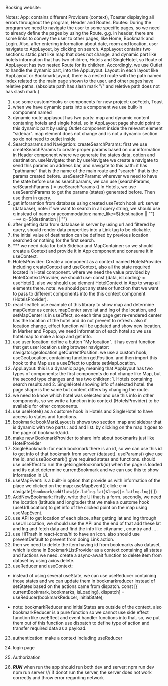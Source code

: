 Booking website:

Notes:
App: contains different Providers (context), Toaster displaying all errors throughout the program, Header and Routes.
Routes: During the program we need to navigate the user to some specific pages, so we need to already define the pages by using the Route. 
g.g. in header, there are some links to convey the user to other pages, like Home, Bookmark and Login. 
Also, after entering information about date, room and location, user navigate to AppLayout, by clicking on search.
AppLayout contains two sections: static part like map that does not change, and dynamic part like hotels information that has two children, Hotels and SingleHotel, so Route of AppLayout has two nested Route for its children. Accordingly, we use Outlet to handle the dynamic part, into the AppLayout.
Layout: in each layout like AppLayout or BookmarkLayout, there is a nested route with the path named index related to the main page shown to the user. and other pages have reletive paths. (absolute path has slash mark "/" and reletive path does not has slash mark.)




1. use some customHooks or components for new project: useFetch, Toast
2. when we have dynamic parts into a component we use built-in component named <Outlet/>
3. dynamic route
applayout has two parts: map and dynamic content contaning hotels and single hotel. so in AppLayout page should point to this dynamic part by using Outlet component inside the relevant element "sidebar".
map element does not change  and is not a dynamic section so do not need to outlet inside
4. Searchparams and Navigation:
createSearchParams:
first we use createSearchParams to create proper params based on our information in Header component where we generate the states data, option and destination. 
useNavigate:
then by useNavigate we create a navigate to send this params on address bar, and navigate to this path: it has "pathname" that is the name of the main route and "search" that is the params created before. 
useSearchParams:
wherever we need to have the state before use as searchparams, we can use [searchParams, setSearchParams ] = useSearchParams ()
In Hotels, we use useSearchParams to get the params (states) generated before.
Then use them in query.
5. get inforamtion from database using created useFetch hook
url: server (database),
note: if we want to search in all query string, we should use q instead of name or accommodation:
name_like=${destination || ""} ===> q=${destination || ""}
6. after getting data from database in server by using url and filtered by query, should render data properties into a Link tag to be clickable.
7. the initial value of destination can be defined by previous location searched or nothing for the first search.
8. *** we need data for both Sidebar and MapContainer: so we should create a Context and provide it in App component and consume it in useContext.
9. HotelsProvider:
Create a component as a context named HotelsProvider including createContext and useContext, also all the state required located in Hotel component.
where we need the value provided by HotelContext.Provider, we should use:
const {data, isLoading} = useHotel(). also we should use element HotelContext in App to wrap all elements there.
note: we should put any state or function that we want to pass to different components into the this context component (HotelsProvider).
10. react-leaflet:
use example of this library to show map and determine mapCenter as center. mapCenter save lat and lng of the location, and setMapCenter is in useEffect, so each time page get re-rendered center has the location of the hotel and do not prevent to refresh. also if location change, effect function will be updated and show new location. 
in Marker and Popup, we need information of each hotel so we use hotel.map to make a loop and get info.
11. use user location:
define a button  "My location". it has event function that get user location using browser navigator: navigator.geolocation.getCurrentPosition. we use a custom hook, useGeoLocation, containing function getPosition. and then import this hook to the Map use a useEffect to update setMapLocation.
12. AppLayout:
this is a dynamic page, meaning that Applayout has two types of components: the first components do not change like Map, but the second type changes and has two children: 1. Hotels containing search results and 2. SingleHotel showing info of selected hotel. the page shape is the same but content differs by changing the route.
13. we need to know which hotel was selected and use this info in other components, so we write a function into context (HotelsProvider) to be available for other components.
14. use useHotel() as a custome hook in Hotels and SingleHotel to have access to states and functions.
15. bookmark:
bookMarkLayout is shows two section :map and sidebar that is dynamic with two parts : add and list. by clicking on the map it goes to the page of bookmark/add.
16. make new BookmarkProvider to share info about bookmarks just like HotelProvider
17. SingleBookmark:
for each bookmark there is an id, so we can use this id to get info of that bookmark from server (dataset). useParams() give use the id, and useBookmark() give required states and functions. should use useEffect to run the getsingleBookmark(id) when the page is loaded and its outlet determine currentBookmark and we can use this to show information in UI. 
18. useMapEvent: is a built-in option that provide us with information of the place we clicked on the map:
useMapEvent({
    click: e => navigate(`/bookmark/add?lat=${e.latlng.lat}&lng=${e.latlng.lng}`)
  })
18. AddNewBookmark:
firstly, write the UI that is a form. secondly, we need the location (latitude and longitude) that we make a custome hook (useUrlLocation) to get info of the clicked point on the map using useMapEvent.
19. use API to get location of each place. after getting lat and lng through useUrlLocation, we should use the API and the end of that add these lat and lng and  fetch data and find the info like cityname , country and ... . 
20. use HiTrash in react-icons/hi to have an icon. also should use preventDefault to prevent from doing Link action. 
21. then we need to delete the item having id from bookmarks also dataset, which is done in BookmarkListProvider as a context containing all states and fuctions we need. create a async-await function to delete item from dataset by using axios.delete.
22. useReducer and useContext:
* instead of using several useState, we can use useReducer containing those states and we can update them in bookmarkreducer instead of setStates based on the actions came from dispatch.
const [{ currentBookmark, bookmarks, isLoading}, dispatch] =
    useReducer(bookmarkReducer, initialState);

* note: bookmarkReducer and initialStates are outside of the context. also bookmarkReducer is a pure function so we cannot use side effect function like useEffect and event handler functions into that. so, we put them out of this function use dispatch to define type of action and transfer required data as a payload.

23. authentication: 
make a context including useReducer
24. login page
25. Authorization

26. ***RUN*** when run the app should run both dev and server: 
npm run dev
npm run server   /// if donot run the server, the server does not work correctly and throw error regarding network

